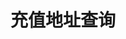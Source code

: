 ---
title: 充值地址查询
position_number: 1
parameters:
  - name:
    content:
content_markdown: |-
  * **URL**：/v1/capital/deposit/address
  * **Method**：POST
  * **需要登录**：是
  * **需要鉴权**：是

  **请求参数**

  | 参数名称 | 类型 | 是否必需 | 描述 |
  | coin | String | YES | 币种 |
  | chain | String | NO | 链名称 |
  | signature | String | YES | 签名 |
  | timestamp | Long | YES | 调用时间 |

  &nbsp;

  &nbsp;
left_code_blocks:
  - code_block: |-
      {
          "coin": "USDT",
          "timestamp": 1656913877424,
          "recvWindow": 5000
      }
    title: 请求示例
    language: json
right_code_blocks:
  - code_block: |-
      {
          "code": 1,
          "data": [
              {
                  "coin": "USDT",
                  "chain": "BEP20",
                  "address": "0x01feea3cbb1c12ff0357751b134e574x8d1b4x85",
                  "addressTag": ""
              },
              {
                  "coin": "USDT",
                  "chain": "TRC20",
                  "address": "T9yT4UUY3m2s182XwRwVYHckrR5Acxs6Fb",
                  "addressTag": ""
              }
          ]
      }
    title: 响应
    language: json
  - code_block: |-
      {
          "code": 9202,
          "message": "币种不能为空"
      }
    title: ERROR
    language: json
---